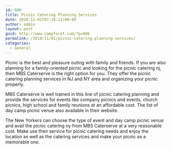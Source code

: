 ```yaml
---
id: 606
title: Picnic Catering Planning Services
date: 2010-11-01T07:19:21+00:00
author: admin
layout: post
guid: http://www.campforet.com/?p=606
permalink: /2010/11/01/picnic-catering-planning-services/
categories:
  - General
---
```

Picnic is the best and pleasure outing with family and friends. If you are also planning for a family-oriented picnic and looking for the picnic catering nj, then MBS Caterserve is the right option for you. They offer the picnic catering planning services in NJ and NY area and organizing your picnic properly.

MBS Caterserve is well trained in this line of picnic catering planning and provide the services for events like company picnics and events, church picnics, high school and family reunions at an affordable cost. The list of day camp picnic venue also available in their website.

The New Yorkers can choose the type of event and day camp picnic venue and avail the picnic catering ny from MBS Caterserve at a very reasonable cost. Make use their service for picnic catering needs and enjoy the location as well as the catering services and make your picnic as a memorable one.